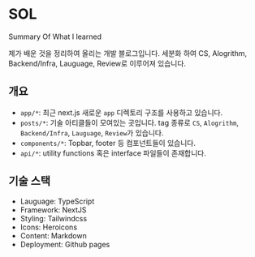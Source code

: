 # SOL
Summary Of What I learned

제가 배운 것을 정리하여 올리는 개발 블로그입니다. 세분화 하여 CS, Alogrithm, Backend/Infra, Lauguage, Review로 이루어져 있습니다.

## 개요

  * `app/*`: 최근 next.js 새로운 `app` 디렉토리 구조를 사용하고 있습니다.
  * `posts/*`: 기술 아티클들이 모여있는 곳입니다. tag 종류로 `CS`, `Alogrithm`, `Backend/Infra`, `Lauguage`, `Review`가 있습니다.
  * `components/*`: Topbar, footer 등 컴포넌트들이 있습니다.
  * `api/*`: utility functions 혹은 interface 파일들이 존재합니다.

## 기술 스택

* Lauguage: TypeScript
* Framework: NextJS
* Styling: Tailwindcss
* Icons: Heroicons
* Content: Markdown
* Deployment: Github pages